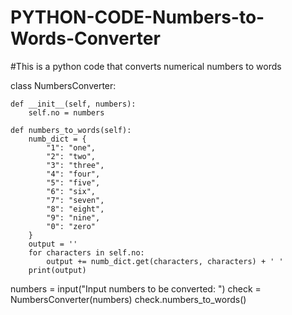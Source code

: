 # PYTHON-CODE-Numbers-to-Words-Converter
#This is a python code that converts numerical numbers to words

class NumbersConverter:

    def __init__(self, numbers):
        self.no = numbers

    def numbers_to_words(self):
        numb_dict = {
            "1": "one",
            "2": "two",
            "3": "three",
            "4": "four",
            "5": "five",
            "6": "six",
            "7": "seven",
            "8": "eight",
            "9": "nine",
            "0": "zero"
        }
        output = ''
        for characters in self.no:
            output += numb_dict.get(characters, characters) + ' '
        print(output)


numbers = input("Input numbers to be converted: ")
check = NumbersConverter(numbers)
check.numbers_to_words()
